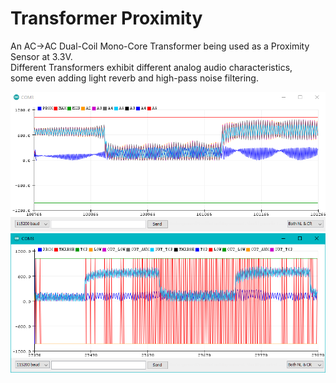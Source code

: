# Transformer Proximity

An AC->AC Dual-Coil Mono-Core Transformer being used as a Proximity Sensor at 3.3V. \
Different Transformers exhibit different analog audio characteristics, \
some even adding light reverb and high-pass noise filtering.

![screenshot](/Transformer_Proximity/screenshot.png)
![screenshot2](/Transformer_Proximity/screenshot2.png)